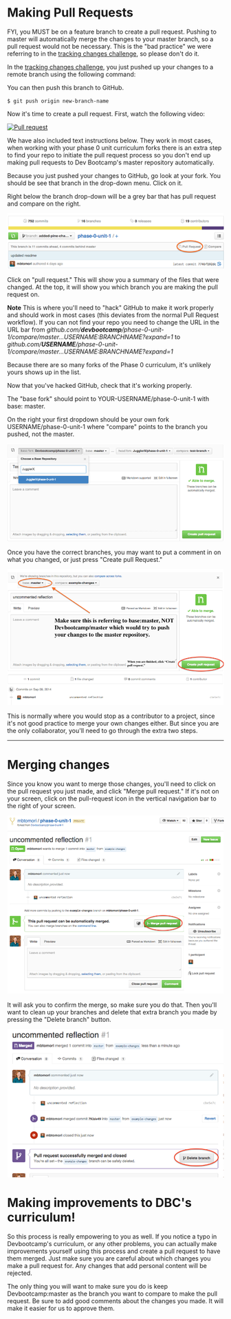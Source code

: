 # Making Pull Requests

FYI, you MUST be on a feature branch to create a pull request. Pushing to master will automatically merge the changes to your master branch, so a pull request would not be necessary. This is the "bad practice" we were referring to in the [tracking changes challenge](README.md), so please don't do it.

In the [tracking changes challenge](README.md), you just pushed up your changes to a remote branch using the following command:

You can then push this branch to GitHub.

```shell
$ git push origin new-branch-name
```

Now it's time to create a pull request. First, watch the following video:

[![Pull request](https://i.ytimg.com/vi/DXmWPokwmqU/mqdefault.jpg)](https://www.youtube.com/watch?v=4nUG-wrH0iA)


We have also included text instructions below. They work in most cases, when working with your phase 0 unit curriculum forks there is an extra step to find your repo to initiate the pull request process so you don't end up making pull requests to Dev Bootcamp's master repository automatically.

Because you just pushed your changes to GitHub, go look at your fork. You should be see that branch in the drop-down menu. Click on it.

Right below the branch drop-down will be a grey bar that has pull request and compare on the right.

![Pull Request 1](../imgs/pull-request-1.png)

Click on "pull request." This will show you a summary of the files that were changed. At the top, it will show you which branch you are making the pull request on.

**Note** This is where you'll need to "hack" GitHub to make it work properly and should work in most cases (this deviates from the normal Pull Request workflow). If you can not find your repo you need to change the URL in the URL bar from *github.com/**devbootcamp**/phase-0-unit-1/compare/master...USERNAME:BRANCHNAME?expand=1* to *github.com/**USERNAME**/phase-0-unit-1/compare/master...USERNAME:BRANCHNAME?expand=1*

Because there are so many forks of the Phase 0 curriculum, it's unlikely yours shows up in the list.

Now that you've hacked GitHub, check that it's working properly.

The "base fork" should point to YOUR-USERNAME/phase-0-unit-1 with base: master.

On the right your first dropdown should be your own fork USERNAME/phase-0-unit-1 where "compare" points to the branch you pushed, not the master.

![Pull Request DBC](../imgs/pull-request-change-base-fork.png)

Once you have the correct branches, you may want to put a comment in on what you changed, or just press "Create pull Request."

![Pull Request 2](../imgs/pull-request-2.png)

This is normally where you would stop as a contributor to a project, since it's not good practice to merge your own changes either. But since you are the only collaborator, you'll need to go through the extra two steps.

***

# Merging changes

Since you know you want to merge those changes, you'll need to click on the pull request you just made, and click "Merge pull request." If it's not on your screen, click on the pull-request icon in the vertical navigation bar to the right of your screen.

![Pull Request 3](../imgs/pull-request-3.png)

It will ask you to confirm the merge, so make sure you do that. Then you'll want to clean up your branches and delete that extra branch you made by pressing the "Delete branch" button.

![Pull Request 4](../imgs/pull-request-4.png)

# Making improvements to DBC's curriculum!

So this process is really empowering to you as well. If you notice a typo in Devbootcamp's curriculum, or any other problems, you can actually make improvements yourself using this process and create a pull request to have them merged. Just make sure you are careful about which changes you make a pull request for. Any changes that add personal content will be rejected.

The only thing you will want to make sure you do is keep Devbootcamp:master as the branch you want to compare to make the pull request. Be sure to add good comments about the changes you made. It will make it easier for us to approve them.
